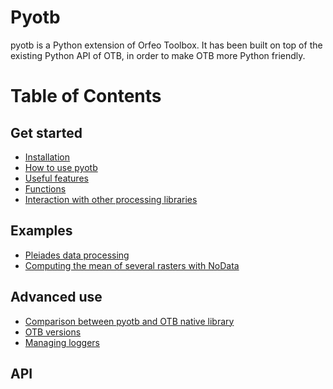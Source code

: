 # Pyotb

pyotb is a Python extension of Orfeo Toolbox. It has been built on top of the existing Python API of OTB, in order 
to make OTB more Python friendly.

# Table of Contents

## Get started
- [Installation](installation.md)
- [How to use pyotb](quickstart.md)
- [Useful features](features.md)
- [Functions](features.md)
- [Interaction with other processing libraries](interaction.md)

## Examples
- [Pleiades data processing](examples/pleiades.md)
- [Computing the mean of several rasters with NoData](examples/nodata_mean.md)

## Advanced use
- [Comparison between pyotb and OTB native library](comparison_otb.md)
- [OTB versions](otb_versions.md)
- [Managing loggers](managing_loggers.md)
## API
